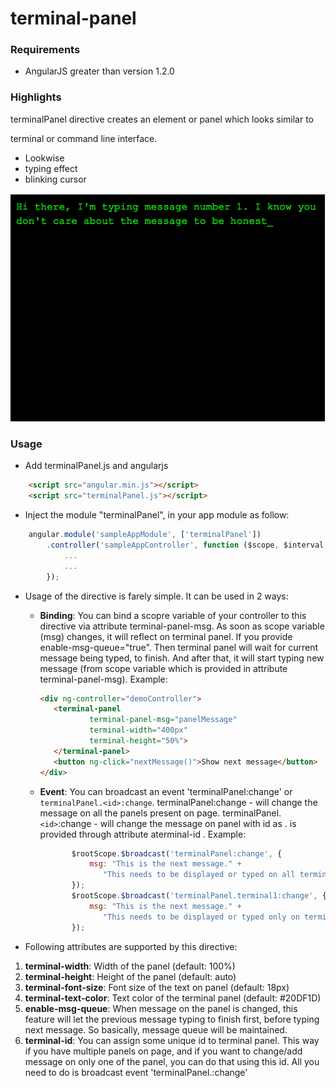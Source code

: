 # terminal-panel

### Requirements

* AngularJS greater than version 1.2.0

### Highlights

terminalPanel directive creates an element or panel which looks similar to

terminal or command line interface.

* Lookwise
* typing effect
* blinking cursor

![alt text](https://github.com/vishalnarkhede/terminal-panel/blob/master/screenshots/screenshot1.png "Logo Title Text 1")

### Usage
* Add terminalPanel.js and angularjs

```html
    <script src="angular.min.js"></script>
    <script src="terminalPanel.js"></script>

```
* Inject the module "terminalPanel", in your app module as follow:

```javascript
    angular.module('sampleAppModule', ['terminalPanel'])
        .controller('sampleAppController', function ($scope, $interval, $rootScope) {
            ...
            ...
        });
```
* Usage of the directive is farely simple. It can be used in 2 ways:

  * **Binding**:
     You can bind a scopre variable of your controller to this directive via attribute terminal-panel-msg.
     As soon as scope variable (msg) changes, it will reflect on terminal panel.
     If you provide enable-msg-queue="true". Then terminal panel will wait for
     current message being typed, to finish. And after that, it will start typing
     new message (from scope variable which is provided in attribute terminal-panel-msg).
     Example:

    ```html
    <div ng-controller="demoController">
       <terminal-panel
               terminal-panel-msg="panelMessage"
               terminal-width="400px"
               terminal-height="50%">
       </terminal-panel>
       <button ng-click="nextMessage()">Show next message</button>
    </div>
    ```

  * **Event**:
     You can broadcast an event 'terminalPanel:change' or `terminalPanel.<id>:change`.
     terminalPanel:change - will change the message on all the panels present on page.
     terminalPanel.`<id>`:change - will change the message on panel with id as <id>.
                                 <id> is provided through attribute aterminal-id
                                     .
     Example:
    ```javascript
           $rootScope.$broadcast('terminalPanel:change', {
               msg: "This is the next message." +
                  "This needs to be displayed or typed on all terminal panels on page."
           });
           $rootScope.$broadcast('terminalPanel.terminal1:change', {
               msg: "This is the next message." +
                  "This needs to be displayed or typed only on terminal panel with id as 'terminal1'"
           });
    ```
* Following attributes are supported by this directive:

1. **terminal-width**: Width of the panel (default: 100%)
2. **terminal-height**: Height of the panel (default: auto)
3. **terminal-font-size**: Font size of the text on panel (default: 18px)
4. **terminal-text-color**: Text color of the terminal panel (default: #20DF1D)
5. **enable-msg-queue**: When message on the panel is changed, this feature will
                     let the previous message typing to finish first, before
                     typing next message. So basically, message queue will be
                     maintained.
6. **terminal-id**: You can assign some unique id to terminal panel. This way
                if you have multiple panels on page, and if you want to change/add
                message on only one of the panel, you can do that using this id.
                All you need to do is broadcast event 'terminalPanel.<id>:change'
